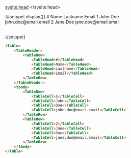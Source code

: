 <script>
  import Table from '$lib/table/table.svelte';
  import TableHeader from '$lib/table/table-header.svelte';
	import TableHead from '$lib/table/table-head.svelte';
	import TableRow from '$lib/table/table-row.svelte';
	import TableCell from '$lib/table/table-cell.svelte';
	import Mdsvex from '$lib/highlight/mdsvex.svelte';
</script>

<svelte:head>
	<title>Svelte Components - Table</title>
	<meta name="description" content="Svelte-Components" />
</svelte:head>

<Mdsvex title="Table" url="https://github.com/Zalcherei/svelte-components/tree/main/src/lib/table">
{#snippet display()}
<Table>
	<TableHeader>
		<TableRow>
			<TableHead>#</TableHead>
			<TableHead>Name</TableHead>
			<TableHead>Lastname</TableHead>
			<TableHead>Email</TableHead>
		</TableRow>
	</TableHeader>
	<tbody>
		<TableRow>
			<TableCell>1</TableCell>
			<TableCell>John</TableCell>
			<TableCell>Doe</TableCell>
			<TableCell>john.doe@email.email</TableCell>
		</TableRow>
		<TableRow>
			<TableCell>2</TableCell>
			<TableCell>Jane</TableCell>
			<TableCell>Doe</TableCell>
			<TableCell>jane.doe@email.email</TableCell>
		</TableRow>
	</tbody>
</Table>
{/snippet}

```html
<Table>
	<TableHeader>
		<TableRow>
			<TableHead>#</TableHead>
			<TableHead>Name</TableHead>
			<TableHead>Lastname</TableHead>
			<TableHead>Email</TableHead>
		</TableRow>
	</TableHeader>
	<tbody>
		<TableRow>
			<TableCell>1</TableCell>
			<TableCell>John</TableCell>
			<TableCell>Doe</TableCell>
			<TableCell>john.doe@email.email</TableCell>
		</TableRow>
		<TableRow>
			<TableCell>2</TableCell>
			<TableCell>Jane</TableCell>
			<TableCell>Doe</TableCell>
			<TableCell>jane.doe@email.email</TableCell>
		</TableRow>
	</tbody>
</Table>
```
</Mdsvex>
